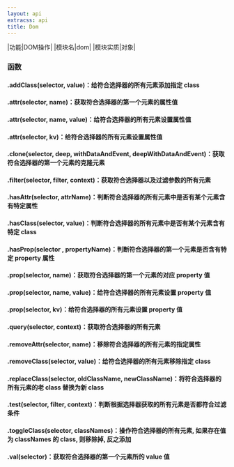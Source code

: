 ```yaml
---
layout: api
extracss: api
title: Dom
---
```


|功能|DOM操作|
|模块名|dom|
|模块实质|对象|

### 函数

<div class="function overlay" markdown="1" data-target="dom/addClass">

#### .addClass(selector, value)：给符合选择器的所有元素添加指定 class

</div>

<div class="function overlay" markdown="1" data-target="dom/attr1">

#### .attr(selector, name)：获取符合选择器的第一个元素的属性值

</div>

<div class="function overlay" markdown="1" data-target="dom/attr2">

#### .attr(selector, name, value)：给符合选择器的所有元素设置属性值

</div>

<div class="function overlay" markdown="1" data-target="dom/attr3">

#### .attr(selector, kv)：给符合选择器的所有元素设置属性值

</div>

<div class="function overlay" markdown="1" data-target="dom/clone">

#### .clone(selector, deep, withDataAndEvent, deepWithDataAndEvent)：获取符合选择器的第一个元素的克隆元素

</div>

<div class="function overlay" markdown="1" data-target="dom/filter">

#### .filter(selector, filter, context)：获取符合选择器以及过滤参数的所有元素

</div>

<div class="function overlay" markdown="1" data-target="dom/hasAttr">

#### .hasAttr(selector, attrName)：判断符合选择器的所有元素中是否有某个元素含有特定属性

</div>

<div class="function overlay" markdown="1" data-target="dom/hasClass">

#### .hasClass(selector, value)：判断符合选择器的所有元素中是否有某个元素含有特定 class

</div>

<div class="function overlay" markdown="1" data-target="dom/hasProp">

#### .hasProp(selector , propertyName)：判断符合选择器的第一个元素是否含有特定 property 属性

</div>

<div class="function overlay" markdown="1" data-target="dom/prop1">

#### .prop(selector, name)：获取符合选择器的第一个元素的对应 property 值

</div>

<div class="function overlay" markdown="1" data-target="dom/prop2">

#### .prop(selector, name, value)：给符合选择器的所有元素设置 property 值

</div>

<div class="function overlay" markdown="1" data-target="dom/prop3">

#### .prop(selector, kv)：给符合选择器的所有元素设置 property 值

</div>

<div class="function overlay" markdown="1" data-target="dom/query">

#### .query(selector, context)：获取符合选择器的所有元素

</div>

<div class="function overlay" markdown="1" data-target="dom/removeAttr">

#### .removeAttr(selector, name)：移除符合选择器的所有元素的指定属性

</div>

<div class="function overlay" markdown="1" data-target="dom/removeClass">

#### .removeClass(selector, value)：给符合选择器的所有元素移除指定 class

</div>

<div class="function overlay" markdown="1" data-target="dom/replaceClass">

#### .replaceClass(selector, oldClassName, newClassName)：将符合选择器的所有元素的老 class 替换为新 class

</div>

<div class="function overlay" markdown="1" data-target="dom/test">

#### .test(selector, filter, context)：判断根据选择器获取的所有元素是否都符合过滤条件

</div>

<div class="function overlay" markdown="1" data-target="dom/toggleClass">

#### .toggleClass(selector, classNames)：操作符合选择器的所有元素, 如果存在值为 classNames 的 class, 则移除掉, 反之添加

</div>

<div class="function overlay" markdown="1" data-target="dom/val1">

#### .val(selector)：获取符合选择器的第一个元素所的 value 值

</div>